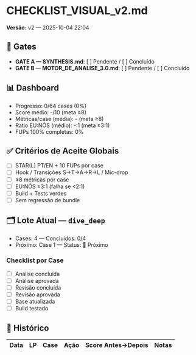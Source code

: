 # CHECKLIST_VISUAL_v2.md
**Versão:** v2 — 2025-10-04 22:04

## 🧭 Gates
- **GATE A — SYNTHESIS.md**: [ ] Pendente / [ ] Concluído
- **GATE B — MOTOR_DE_ANALISE_3.0.md**: [ ] Pendente / [ ] Concluído

## 📊 Dashboard
- Progresso: 0/64 cases (0%)
- Score médio: -/10 (meta ≥8)
- Métricas/case (média): - (meta ≥8)
- Ratio EU:NÓS (médio): -:1 (meta ≥3:1)
- FUPs 100% completas: 0%

## ✅ Critérios de Aceite Globais
- [ ] STAR(L) PT/EN + 10 FUPs por case
- [ ] Hook / Transições S→T→A→R→L / Mic-drop
- [ ] ≥8 métricas por case
- [ ] EU:NÓS ≥3:1 (falha se <2:1)
- [ ] Build + Tests verdes
- [ ] Sem regressão de bundle

## 🗂️ Lote Atual — `dive_deep`
- Cases: 4 — Concluídos: 0/4
- Próximo: Case 1 — Status: 🔴 Próximo

### Checklist por Case
- [ ] Análise concluída
- [ ] Análise aprovada
- [ ] Revisão concluída
- [ ] Revisão aprovada
- [ ] Base atualizada
- [ ] Build testado

## 📅 Histórico
| Data | LP | Case | Ação | Score Antes→Depois | Notas |
|------|----|------|------|--------------------|-------|
